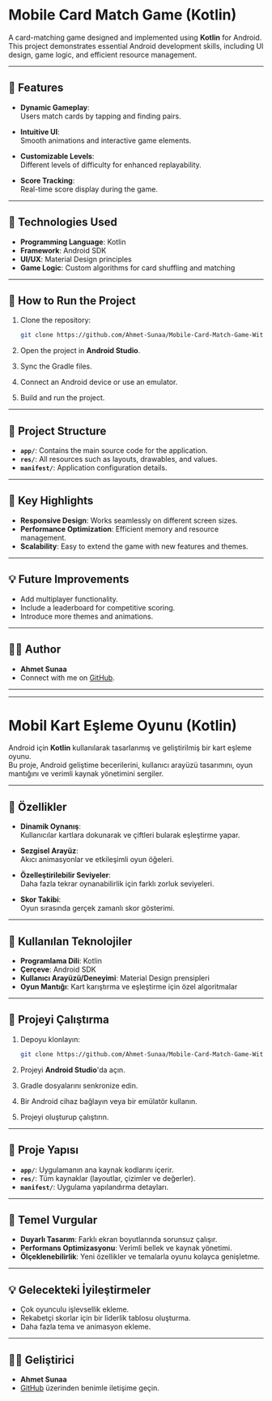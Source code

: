 
# Mobile Card Match Game (Kotlin)

A card-matching game designed and implemented using **Kotlin** for Android.  
This project demonstrates essential Android development skills, including UI design, game logic, and efficient resource management.

---

## 📱 Features
- **Dynamic Gameplay**:  
  Users match cards by tapping and finding pairs.

- **Intuitive UI**:  
  Smooth animations and interactive game elements.

- **Customizable Levels**:  
  Different levels of difficulty for enhanced replayability.

- **Score Tracking**:  
  Real-time score display during the game.

---

## 🔧 Technologies Used
- **Programming Language**: Kotlin  
- **Framework**: Android SDK  
- **UI/UX**: Material Design principles  
- **Game Logic**: Custom algorithms for card shuffling and matching

---

## 🚀 How to Run the Project
1. Clone the repository:  
   ```bash
   git clone https://github.com/Ahmet-Sunaa/Mobile-Card-Match-Game-With-Kotlin.git
   ```

2. Open the project in **Android Studio**.

3. Sync the Gradle files.

4. Connect an Android device or use an emulator.

5. Build and run the project.

---

## 📂 Project Structure
- **`app/`**: Contains the main source code for the application.  
- **`res/`**: All resources such as layouts, drawables, and values.  
- **`manifest/`**: Application configuration details.  

---

## 🌟 Key Highlights
- **Responsive Design**: Works seamlessly on different screen sizes.
- **Performance Optimization**: Efficient memory and resource management.
- **Scalability**: Easy to extend the game with new features and themes.

---

## 💡 Future Improvements
- Add multiplayer functionality.
- Include a leaderboard for competitive scoring.
- Introduce more themes and animations.

---

## 🤵‍♂️ Author
- **Ahmet Sunaa**  
- Connect with me on [GitHub](https://github.com/Ahmet-Sunaa).

---

---

# Mobil Kart Eşleme Oyunu (Kotlin)

Android için **Kotlin** kullanılarak tasarlanmış ve geliştirilmiş bir kart eşleme oyunu.  
Bu proje, Android geliştime becerilerini, kullanıcı arayüzü tasarımını, oyun mantığını ve verimli kaynak yönetimini sergiler.

---

## 📱 Özellikler
- **Dinamik Oynanış**:  
  Kullanıcılar kartlara dokunarak ve çiftleri bularak eşleştirme yapar.

- **Sezgisel Arayüz**:  
  Akıcı animasyonlar ve etkileşimli oyun öğeleri.

- **Özelleştirilebilir Seviyeler**:  
  Daha fazla tekrar oynanabilirlik için farklı zorluk seviyeleri.

- **Skor Takibi**:  
  Oyun sırasında gerçek zamanlı skor gösterimi.

---

## 🔧 Kullanılan Teknolojiler
- **Programlama Dili**: Kotlin  
- **Çerçeve**: Android SDK  
- **Kullanıcı Arayüzü/Deneyimi**: Material Design prensipleri  
- **Oyun Mantığı**: Kart karıştırma ve eşleştirme için özel algoritmalar

---

## 🚀 Projeyi Çalıştırma
1. Depoyu klonlayın:  
   ```bash
   git clone https://github.com/Ahmet-Sunaa/Mobile-Card-Match-Game-With-Kotlin.git
   ```

2. Projeyi **Android Studio**'da açın.

3. Gradle dosyalarını senkronize edin.

4. Bir Android cihaz bağlayın veya bir emülatör kullanın.

5. Projeyi oluşturup çalıştırın.

---

## 📂 Proje Yapısı
- **`app/`**: Uygulamanın ana kaynak kodlarını içerir.  
- **`res/`**: Tüm kaynaklar (layoutlar, çizimler ve değerler).  
- **`manifest/`**: Uygulama yapılandırma detayları.  

---

## 🌟 Temel Vurgular
- **Duyarlı Tasarım**: Farklı ekran boyutlarında sorunsuz çalışır.
- **Performans Optimizasyonu**: Verimli bellek ve kaynak yönetimi.
- **Ölçeklenebilirlik**: Yeni özellikler ve temalarla oyunu kolayca genişletme.

---

## 💡 Gelecekteki İyileştirmeler
- Çok oyunculu işlevsellik ekleme.
- Rekabetçi skorlar için bir liderlik tablosu oluşturma.
- Daha fazla tema ve animasyon ekleme.

---

## 🤵‍♂️ Geliştirici
- **Ahmet Sunaa**  
- [GitHub](https://github.com/Ahmet-Sunaa) üzerinden benimle iletişime geçin.
